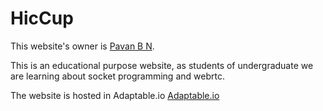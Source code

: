 # HicCup 

This website's owner is [Pavan B N](https://github.com/Pavan-B-N).

This is an educational purpose website, as students of undergraduate we are learning about socket programming and webrtc.

The website is hosted in Adaptable.io [Adaptable.io](https://hiccup.adaptable.app/)
